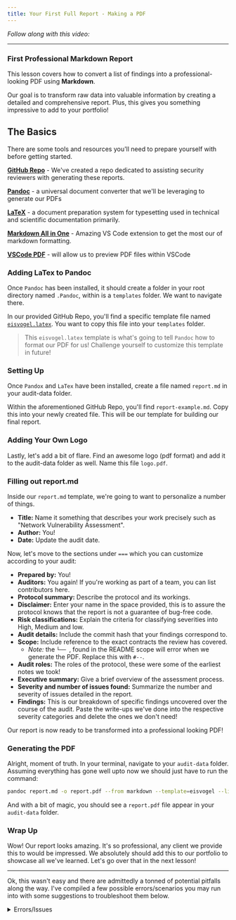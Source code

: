 ```yaml
---
title: Your First Full Report - Making a PDF
---
```


_Follow along with this video:_

---

### First Professional Markdown Report

This lesson covers how to convert a list of findings into a professional-looking PDF using **Markdown**.

Our goal is to transform raw data into valuable information by creating a detailed and comprehensive report. Plus, this gives you something impressive to add to your portfolio!

## The Basics

There are some tools and resources you'll need to prepare yourself with before getting started.

[**GitHub Repo**](https://github.com/Cyfrin/audit-report-templating) - We've created a repo dedicated to assisting security reviewers with generating these reports.

[**Pandoc**](https://pandoc.org/installing.html) - a universal document converter that we'll be leveraging to generate our PDFs

[**LaTeX**](https://www.latex-project.org/get/) - a document preparation system for typesetting used in technical and scientific documentation primarily.

[**Markdown All in One**](https://marketplace.visualstudio.com/items?itemName=yzhang.markdown-all-in-one) - Amazing VS Code extension to get the most our of markdown formatting.

[**VSCode PDF**](https://marketplace.visualstudio.com/items?itemName=tomoki1207.pdf) - will allow us to preview PDF files within VSCode

### Adding LaTex to Pandoc

Once `Pandoc` has been installed, it should create a folder in your root directory named `.Pandoc`, within is a `templates` folder. We want to navigate there.

In our provided GitHub Repo, you'll find a specific template file named [`eisvogel.latex`](https://github.com/Cyfrin/audit-report-templating/blob/main/eisvogel.latex). You want to copy this file into your `templates` folder.

> This `eisvogel.latex` template is what's going to tell `Pandoc` how to format our PDF for us! Challenge yourself to customize this template in future!

### Setting Up

Once `Pandox` and `LaTex` have been installed, create a file named `report.md` in your audit-data folder.

Within the aforementioned GitHub Repo, you'll find `report-example.md`. Copy this into your newly created file. This will be our template for building our final report.

### Adding Your Own Logo

Lastly, let's add a bit of flare. Find an awesome logo (pdf format) and add it to the audit-data folder as well. Name this file `logo.pdf`.

### Filling out report.md

Inside our `report.md` template, we're going to want to personalize a number of things.

- **Title:** Name it something that describes your work precisely such as "Network Vulnerability Assessment".
- **Author:** You!
- **Date:** Update the audit date.

Now, let's move to the sections under `===` which you can customize according to your audit:

- **Prepared by:** You!
- **Auditors:** You again! If you're working as part of a team, you can list contributors here.
- **Protocol summary:** Describe the protocol and its workings.
- **Disclaimer:** Enter your name in the space provided, this is to assure the protocol knows that the report is not a guarantee of bug-free code.
- **Risk classifications:** Explain the criteria for classifying severities into High, Medium and low.
- **Audit details:** Include the commit hash that your findings correspond to.
- **Scope:** Include reference to the exact contracts the review has covered.
  - _Note:_ the `└── `, found in the README scope will error when we generate the PDF. Replace this with `#--`.
- **Audit roles:** The roles of the protocol, these were some of the earliest notes we took!
- **Executive summary:** Give a brief overview of the assessment process.
- **Severity and number of issues found:** Summarize the number and severity of issues detailed in the report.
- **Findings:** This is our breakdown of specific findings uncovered over the course of the audit. Paste the write-ups we've done into the respective severity categories and delete the ones we don't need!

Our report is now ready to be transformed into a professional looking PDF!

### Generating the PDF

Alright, moment of truth. In your terminal, navigate to your `audit-data` folder. Assuming everything has gone well upto now we should just have to run the command:

```bash
pandoc report.md -o report.pdf --from markdown --template=eisvogel --listings
```

And with a bit of magic, you should see a `report.pdf` file appear in your `audit-data` folder.

### Wrap Up

Wow! Our report looks amazing. It's so professional, any client we provide this to would be impressed. We absolutely should add this to our portfolio to showcase all we've learned. Let's go over that in the next lesson!

---

Ok, this wasn't easy and there are admittedly a tonned of potential pitfalls along the way. I've compiled a few possible errors/scenarios you may run into with some suggestions to troubleshoot them below.

<details>
<summary>Errors/Issues</summary>

1. **My home/root directory doesn't have a `.pandoc` file!**

   - Depending on your operating system, this file may exist elsewhere. If you're using WSL/Linux keep a few things in mind

     - The file may be hidden - files prepended with `.` are often hidden. You can reveal all files in a directory with the command `ls -a`
     - The file may be elsewhere - navigate back in directories (`cd ..`) until you reach one that looks like this

     ::image{src='/security-section-3/28-making-a-pdf/making-a-pdf1.png' style='width: 75%; height: auto;'}

     ...from here navigate to `usr/share/pandoc/data/templates`. In here you will find existing templates and this is where `eisvogel.latex` should be added.

2. **VS Code says I'm _unable to write a file to that directory_!**

   - This is related to your user permissions, we can force the file to be created with a sudo command. `sudo touch eisvogel.latex` - this command will create a file named `eisvogel.latex` in your current directory.
     - You may be prompted to enter your credentials or need to create an admin user.

3. **VS Code says I'm _unable to write to eisvogel.latex_!**

   - Similarly to above, this is permissions related. The easiest work around I found was through another `sudo` command.
     ```bash
     sudo tee eisvogel.latex << 'EOF'
     [copy LaTex here]
     EOF
     ```
   - The LaTex you need to copy is available [**here**](https://github.com/Cyfrin/audit-report-templating/blob/main/eisvogel.latex). Yes, you will be pasting 1068 lines into your terminal - this will overwrite your `eisvogel.latex` file, in your current directory, with that copied data.

4. **When I run `pandoc report.md -o ... etc` I get _File Not Found_**

   - This seems caused when our LaTex package is missing an important element. The easiest solution is to assure we have the full distribution of the package we're using. For WSL users `sudo apt install texlive-full` will resolve these errors.
     - Note: `texlive-full` is 5.6GB in size.

5. **When I run `pandoc report.md -o ... etc` I get _Missing number, treated as zero_**

   - Caused by an error in the LaTex syntax either in your markdown using it, or the template itself. Replace the block of LaTeX at the top of your `report.md` file with the following:

   ```
    \begin{titlepage}
    \centering
    {\Huge\bfseries Protocol Audit Report\par}
    \vspace{2cm}
    \begin{figure}[h]
    \centering
    \includegraphics[width=0.5\textwidth]{logo.pdf}
    \end{figure}
    \vspace{2cm}
    {\Large Version 1.0\par}
    \vspace{1cm}
    {\Large\itshape equious.eth\par}
    \vfill
    {\large \today\par}
    \end{titlepage}
   ```

   This should resolve the error.

